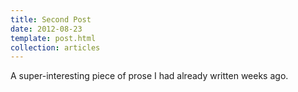```yaml
---
title: Second Post
date: 2012-08-23
template: post.html
collection: articles
---
```


A super-interesting piece of prose I had already written weeks ago.
